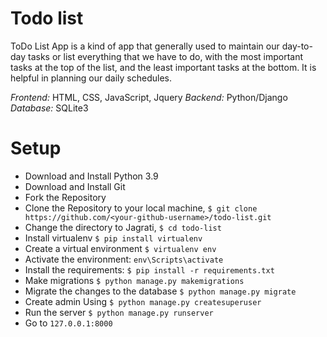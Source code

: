 # Todo list
ToDo List App is a kind of app that generally used to maintain our day-to-day tasks or list everything that we have to do, with the most important tasks at the top of the list, and the least important tasks at the bottom. It is helpful in planning our daily schedules.

*Frontend:* HTML, CSS, JavaScript, Jquery 
*Backend:* Python/Django  
*Database:* SQLite3 

# Setup
* Download and Install Python 3.9
* Download and Install Git
* Fork the Repository
* Clone the Repository to your local machine, `$ git clone https://github.com/<your-github-username>/todo-list.git`
* Change the directory to Jagrati, `$ cd todo-list`
* Install virtualenv `$ pip install virtualenv`
* Create a virtual environment `$ virtualenv env`  
* Activate the environment: `env\Scripts\activate`
* Install the requirements: `$ pip install -r requirements.txt`
* Make migrations `$ python manage.py makemigrations`
* Migrate the changes to the database `$ python manage.py migrate`
* Create admin Using `$ python manage.py createsuperuser`
* Run the server `$ python manage.py runserver`
* Go to `127.0.0.1:8000`
